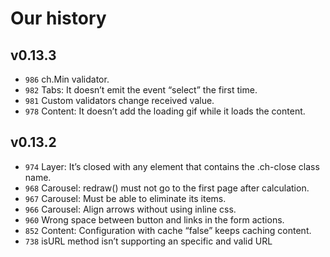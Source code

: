 # Our history

## v0.13.3

- `986` ch.Min validator.
- `982` Tabs: It doesn’t emit the event “select” the first time.
- `981` Custom validators change received value.
- `978` Content: It doesn’t add the loading gif while it loads the content.

## v0.13.2

- `974` Layer: It’s closed with any element that contains the .ch-close class name.
- `968` Carousel: redraw() must not go to the first page after calculation.
- `967` Carousel: Must be able to eliminate its items.
- `966` Carousel: Align arrows without using inline css.
- `960` Wrong space between button and links in the form actions.
- `852` Content: Configuration with cache “false” keeps caching content.
- `738` isURL method isn’t supporting an specific and valid URL